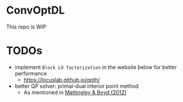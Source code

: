 # ConvOptDL

This repo is WIP

# TODOs

- implement `Block LU factorization` in the website below for better performance
  - https://locuslab.github.io/qpth/
- better QP solver: primal-dual interior point method 
  - As mentioned in [Mattingley & Boyd (2012)](https://stanford.edu/~boyd/papers/pdf/code_gen_impl.pdf)
